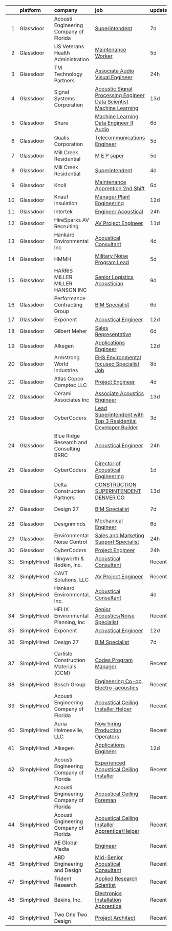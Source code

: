 

|    | platform    | company                                  | job                                                                                                                                                                                                                                                                                                                                                                                                                                                                                                                                                                                                                                                                                                                                                                                                                                                                                                                                                                                                                                                                                                                                                                                                                                                                                                                                                                                                                       | update_time   | location                  |
|---:|:------------|:-----------------------------------------|:--------------------------------------------------------------------------------------------------------------------------------------------------------------------------------------------------------------------------------------------------------------------------------------------------------------------------------------------------------------------------------------------------------------------------------------------------------------------------------------------------------------------------------------------------------------------------------------------------------------------------------------------------------------------------------------------------------------------------------------------------------------------------------------------------------------------------------------------------------------------------------------------------------------------------------------------------------------------------------------------------------------------------------------------------------------------------------------------------------------------------------------------------------------------------------------------------------------------------------------------------------------------------------------------------------------------------------------------------------------------------------------------------------------------------|:--------------|:--------------------------|
|  1 | Glassdoor   | Acousti Engineering Company of Florida   | [Superintendent](https://www.glassdoor.com/partner/jobListing.htm?pos=126&ao=1136043&s=58&guid=00000181d24f5c909306522a291c1867&src=GD_JOB_AD&t=SR&vt=w&ea=1&cs=1_26197ae9&cb=1657090825703&jobListingId=1007968500406&jrtk=3-0-1g794un5ii4m3801-1g794un69ia2h800-7193eb2972fdd9a9-)                                                                                                                                                                                                                                                                                                                                                                                                                                                                                                                                                                                                                                                                                                                                                                                                                                                                                                                                                                                                                                                                                                                                      | 7d            | Coral Gables, FL          |
|  2 | Glassdoor   | US Veterans Health Administration        | [Maintenance Worker](https://www.glassdoor.com/partner/jobListing.htm?pos=127&ao=1136043&s=58&guid=00000181d24f5c909306522a291c1867&src=GD_JOB_AD&t=SR&vt=w&cs=1_5bb499e1&cb=1657090825703&jobListingId=1007975236966&jrtk=3-0-1g794un5ii4m3801-1g794un69ia2h800-df3fb20bae266cec-)                                                                                                                                                                                                                                                                                                                                                                                                                                                                                                                                                                                                                                                                                                                                                                                                                                                                                                                                                                                                                                                                                                                                       | 5d            | Hines, IL                 |
|  3 | Glassdoor   | TM Technology Partners                   | [Associate  Audio Visual Engineer](https://www.glassdoor.com/partner/jobListing.htm?pos=117&ao=1136043&s=58&guid=00000181d24f5c909306522a291c1867&src=GD_JOB_AD&t=SR&vt=w&cs=1_2e1b9089&cb=1657090825702&jobListingId=1007985056122&jrtk=3-0-1g794un5ii4m3801-1g794un69ia2h800-ae2dfae912fb5acc-)                                                                                                                                                                                                                                                                                                                                                                                                                                                                                                                                                                                                                                                                                                                                                                                                                                                                                                                                                                                                                                                                                                                         | 24h           | Remote                    |
|  4 | Glassdoor   | Signal Systems Corporation               | [Acoustic Signal Processing Engineer   Data Scientist  Machine Learning](https://www.glassdoor.com/partner/jobListing.htm?pos=107&ao=1110586&s=58&guid=00000181d24f5c909306522a291c1867&src=GD_JOB_AD&t=SR&vt=w&ea=1&cs=1_16917ccf&cb=1657090825701&jobListingId=1007956838548&cpc=56632219D727AB75&jrtk=3-0-1g794un5ii4m3801-1g794un69ia2h800-96c0718053dcc8de--6NYlbfkN0A2NX-yk-5saWumjHCeW1U7wjRG-yaZl6appTnwIWK0f8rKwxSZ_KunMwK6fICiLI7qhyb3VAP4n1P5rpdvWk_RblNP3dRrd7v1Vt5Rd7f2v0TATNLpa-x9D-YfHHQZnzCxjYNM3HlWGZn4DUHSM-NU1Njd63DZ3dR8OOiRnctXV-JdZGNwclMjFVL0PJPke_c1boSLMIWCFA6Eu3ok8Svfd5CQHKqte0koTdN-oSHA7kkBtYoEpcYLUVhbOkY181lEnQ9ujMt0FZlyZnak3BPBx1uyduHidC8uxM24I1aHZneRpWdYbVWAag_pQ0WR4wPN0TE3fEwhC7ltZ9ACDdzHtjVDfyhBVLg3NK-57QZ8Z5hRCVdUpXRNgnzUcBY15Yp17S75oRF_HgVVW7FqKRl0BrNlnuIic0pmyEjc5hIVO9Mhk3LU3aOzZhCn5J0bpa_M4JAiujVDvpSZL74AnXazRzavYmcLQH-Ix2ATApOCUKJCOIF3hvm020jujnFch2krOhMuOhCGGNC22x7zrCL-NB0SrQZW4_fWPUiu8ePflHpWm4VsQRLMFszna1Qge4o%3D)                                                                                                                                                                                                                                                                                                                                                                                                                                           | 13d           | Washington, DC            |
|  5 | Glassdoor   | Shure                                    | [Machine Learning Data Engineer II  Audio ](https://www.glassdoor.com/partner/jobListing.htm?pos=124&ao=1136043&s=58&guid=00000181d24f5c909306522a291c1867&src=GD_JOB_AD&t=SR&vt=w&cs=1_8ca43911&cb=1657090825703&jobListingId=1007971074899&jrtk=3-0-1g794un5ii4m3801-1g794un69ia2h800-275af2a80abb2847-)                                                                                                                                                                                                                                                                                                                                                                                                                                                                                                                                                                                                                                                                                                                                                                                                                                                                                                                                                                                                                                                                                                                | 6d            | Niles, IL                 |
|  6 | Glassdoor   | Qualis Corporation                       | [Telecommunications Engineer](https://www.glassdoor.com/partner/jobListing.htm?pos=128&ao=1136043&s=58&guid=00000181d24f5c909306522a291c1867&src=GD_JOB_AD&t=SR&vt=w&cs=1_a4aa7a47&cb=1657090825703&jobListingId=1007975380332&jrtk=3-0-1g794un5ii4m3801-1g794un69ia2h800-d03c1f7c88b326ad-)                                                                                                                                                                                                                                                                                                                                                                                                                                                                                                                                                                                                                                                                                                                                                                                                                                                                                                                                                                                                                                                                                                                              | 5d            | Orlando, FL               |
|  7 | Glassdoor   | Mill Creek Residential                   | [M E P super](https://www.glassdoor.com/partner/jobListing.htm?pos=129&ao=1136043&s=58&guid=00000181d24f5c909306522a291c1867&src=GD_JOB_AD&t=SR&vt=w&cs=1_86e27d6c&cb=1657090825703&jobListingId=1007973740598&jrtk=3-0-1g794un5ii4m3801-1g794un69ia2h800-6ce45a48bad3da77-)                                                                                                                                                                                                                                                                                                                                                                                                                                                                                                                                                                                                                                                                                                                                                                                                                                                                                                                                                                                                                                                                                                                                              | 5d            | Nashville, TN             |
|  8 | Glassdoor   | Mill Creek Residential                   | [Superintendent](https://www.glassdoor.com/partner/jobListing.htm?pos=120&ao=1136043&s=58&guid=00000181d24f5c909306522a291c1867&src=GD_JOB_AD&t=SR&vt=w&cs=1_1b9751a4&cb=1657090825703&jobListingId=1007977524810&jrtk=3-0-1g794un5ii4m3801-1g794un69ia2h800-dd64791e0ce55f7c-)                                                                                                                                                                                                                                                                                                                                                                                                                                                                                                                                                                                                                                                                                                                                                                                                                                                                                                                                                                                                                                                                                                                                           | 4d            | Denver, CO                |
|  9 | Glassdoor   | Knoll                                    | [Maintenance Apprentice  2nd Shift ](https://www.glassdoor.com/partner/jobListing.htm?pos=106&ao=1110586&s=58&guid=00000181d24f5c909306522a291c1867&src=GD_JOB_AD&t=SR&vt=w&ea=1&cs=1_c2457ebc&cb=1657090825701&jobListingId=1007972065877&cpc=6BDFADFCA66887C5&jrtk=3-0-1g794un5ii4m3801-1g794un69ia2h800-e4ccc7ad7955e165--6NYlbfkN0Bs6Hrdpyvs2o5KmtMOE3ow_2qlp-VEg8AFa-3mMondyt9WiYGJDEittzCcqQ0pU4KGZ73bkcTdRVDQzBN4zrjTlGKLzjuU7KH5KlIzqtLXegzMlyDPvI6lnlQAwKYjZdO1F0NS_A-CAfpDCV-6GgYZGX1GTe1vhVap5jtakl-a3R1zhpFpdboDzcCJ6NciKojituc9QPgkqigDWthzzmPfOfkfCbPlBshzQr3nxbTJyQCM4gXon99FF6pLQXxRO3yvMB8EM-ghiuOwbrVATuHCpObHZpasZR-E-EumaG3s-UfcMWrkxBtkFnspvks0piyb06C7dEkeya5XTIlExzDHX4sC49Wmc05bvk-K4-RZY4xUIZ6IuUgjyS9LXGNcLAuSgHeVLi3a1XtYSDk3z1Uyap4H4ImQ8bX8d_gsNFDMwCg5pgeZjQsim2QoQp_zrFYmD2XLE2y5BXvsw7u_klQJhqgmX5NfW6EZAz_zYCH_c9qgznzevg8I4xy4fxYs0VIWg5qyk13mr0tLGhXer-wRCyVARQMui3po_4f8Rhq6GWqMHdaJIVWaF9mDutT4EDXj_5WOt7O4mnYnCZ-tGU3n-gcivIuVRtG_muHDoTVuBx_R73gdzSEepoqWLLO7CFrR_re1xDuzFUQSYL6iw5OsR6fJpzU0Du900IsoH7z3eaPVurFdX_c6vGaHJ1cnr0Ms0EM1HLsm7Lc39lrCB1ZzknGOT2VdppYSiRJj2q9rX0IsZSZWnxStfgasO4VxtgjlDFQix7fOriLapodDHOTmOw2ofXn55y81s6gsYEpHxyVoig4CRVBqARi_rytCUWYjwRt_pFQz7C366NCve7dXyUlNIT-I6xk%3D)                                                                                                                                                                               | 6d            | East Greenville, PA       |
| 10 | Glassdoor   | Knauf Insulation                         | [Manager  Plant Engineering](https://www.glassdoor.com/partner/jobListing.htm?pos=130&ao=1136043&s=58&guid=00000181d24f5c909306522a291c1867&src=GD_JOB_AD&t=SR&vt=w&cs=1_b94e4fcd&cb=1657090825703&jobListingId=1007960268511&jrtk=3-0-1g794un5ii4m3801-1g794un69ia2h800-67dffc903f5e91bc-)                                                                                                                                                                                                                                                                                                                                                                                                                                                                                                                                                                                                                                                                                                                                                                                                                                                                                                                                                                                                                                                                                                                               | 12d           | Shelbyville, IN           |
| 11 | Glassdoor   | Intertek                                 | [Engineer   Acoustical](https://www.glassdoor.com/partner/jobListing.htm?pos=118&ao=1136043&s=58&guid=00000181d24f5c909306522a291c1867&src=GD_JOB_AD&t=SR&vt=w&cs=1_9cd21524&cb=1657090825702&jobListingId=1007984744565&jrtk=3-0-1g794un5ii4m3801-1g794un69ia2h800-4913c993b58bbeb5-)                                                                                                                                                                                                                                                                                                                                                                                                                                                                                                                                                                                                                                                                                                                                                                                                                                                                                                                                                                                                                                                                                                                                    | 24h           | Cortland, NY              |
| 12 | Glassdoor   | HireSparks AV Recruiting                 | [AV Project Engineer](https://www.glassdoor.com/partner/jobListing.htm?pos=104&ao=1110586&s=58&guid=00000181d24f5c909306522a291c1867&src=GD_JOB_AD&t=SR&vt=w&ea=1&cs=1_d2d5ad7f&cb=1657090825700&jobListingId=1007962266768&cpc=8506CCAEAF70E016&jrtk=3-0-1g794un5ii4m3801-1g794un69ia2h800-c38b330c7379b01f--6NYlbfkN0CgISsLKYw0qJRFWluNVVgIYeD3xM8qesrjCvAKwjwwKRSQqxAUlElEhVVO1a0J4UlGxD8Cnwr2Y0SPI3mAV-t2GixByh379QQN0b9jQqSVd6i46kvUA2piEypn_JCVuREjNt2IQq3xk3FQQG_WCXFkd8URDUl8a_LtBk8daWpbehkhKVWtFqtadutjoilGl7k57vrpceMSWHD4JvjeeV6OQW0RwX_shT7nDSHMA3ejkJu_OeYiXiCkpt31SkMGPyRy2_idlTi17iFkGkeq9B0ZfbFkVzkj2wjpTgUiv6QjQfE0QDtu5-JN6NWjIcqIhb2MdLAbAN82Cv6tpB6XEPVLz02CpNa81pkbnqjSg54BY3CTvXQrfPB4eQR8R0JuWiEwa1pCjOA5Pr89y1TAqsYnhTFd88gtBGq6IVV2HKgFkBWua7f3w0aBewEe1vRRF7EsF6SP23gMe7mgECPuW19iS5Lb0cHBVE5lInjsf33XynTRII9mjCMrBq9rvD3VODREjA6E74k6ddMH-HzcVDRv)                                                                                                                                                                                                                                                                                                                                                                                                                                                                                                                                            | 11d           | Dallas, TX                |
| 13 | Glassdoor   | Hankard Environmental  Inc               | [Acoustical Consultant](https://www.glassdoor.com/partner/jobListing.htm?pos=101&ao=1110586&s=58&guid=00000181d24f5c909306522a291c1867&src=GD_JOB_AD&t=SR&vt=w&ea=1&cs=1_ce72ad2f&cb=1657090825700&jobListingId=1007976859515&cpc=958EC63752305F52&jrtk=3-0-1g794un5ii4m3801-1g794un69ia2h800-7d5c167e9000f7ce--6NYlbfkN0CKNvdBtBh9SnuMcnkEvhJOJZTsmZHyY3ybnWicrfIHv1nK5cibWSBUjlCGM96fZhnfwUUOMZTK8bsS0XcppGJbB4jFac76LiQwQNQXfHwlzAK-ypnYwr39VzvHz0G2jFu2yE5T1pNXUEAOGeKWC2hRLQUwhJ6OhX6KWGyvqmK1pb_zozCrmYr5eke1idQQf7ES0V25xUHlcu1Piw5vPIXYkxrD-K8vPNRY_tqT9VzBOUAlZi-7mzGlofAQKEw1tuj9oYMBDD_T0U9csxjgCf08N6Ua7RYvTRakwQAts6KM6dEQw9X-k8mT5ClVeT-jhC67fgtBGtgekMV-Pl4zu1bxiOMqer_DpClGZVkO-z-izkLpGh_IVRB4EmFwNtek1nKOXXrEndh19mkCNk56_AmjebNjoGRwcEJXlnU28SKeDN9Klk12jaqodsKxic4MreI3kDUh0HputgtkT4n23VFtP7xQg4OY2nWWLWYgNKUArXs41keXg0y7x2r7Uxpb4tJOO0tzc2MwIw%3D%3D)                                                                                                                                                                                                                                                                                                                                                                                                                                                                                                                                              | 4d            | Verona, WI                |
| 14 | Glassdoor   | HMMH                                     | [Military Noise Program Lead](https://www.glassdoor.com/partner/jobListing.htm?pos=125&ao=1136043&s=58&guid=00000181d24f5c909306522a291c1867&src=GD_JOB_AD&t=SR&vt=w&ea=1&cs=1_3ea0ebc2&cb=1657090825703&jobListingId=1007973814593&jrtk=3-0-1g794un5ii4m3801-1g794un69ia2h800-142d64cf3e4345ca-)                                                                                                                                                                                                                                                                                                                                                                                                                                                                                                                                                                                                                                                                                                                                                                                                                                                                                                                                                                                                                                                                                                                         | 5d            | Remote                    |
| 15 | Glassdoor   | HARRIS MILLER MILLER   HANSON INC        | [Senior Logistics Acoustician](https://www.glassdoor.com/partner/jobListing.htm?pos=122&ao=1136043&s=58&guid=00000181d24f5c909306522a291c1867&src=GD_JOB_AD&t=SR&vt=w&ea=1&cs=1_9f1a9b46&cb=1657090825703&jobListingId=1007963874733&jrtk=3-0-1g794un5ii4m3801-1g794un69ia2h800-348364d37f809eec-)                                                                                                                                                                                                                                                                                                                                                                                                                                                                                                                                                                                                                                                                                                                                                                                                                                                                                                                                                                                                                                                                                                                        | 9d            | Remote                    |
| 16 | Glassdoor   | Performance Contracting Group            | [BIM Specialist](https://www.glassdoor.com/partner/jobListing.htm?pos=121&ao=1136043&s=58&guid=00000181d24f5c909306522a291c1867&src=GD_JOB_AD&t=SR&vt=w&cs=1_4289689f&cb=1657090825703&jobListingId=1007970922901&jrtk=3-0-1g794un5ii4m3801-1g794un69ia2h800-11d2ed4c20610b7e-)                                                                                                                                                                                                                                                                                                                                                                                                                                                                                                                                                                                                                                                                                                                                                                                                                                                                                                                                                                                                                                                                                                                                           | 6d            | Las Vegas, NV             |
| 17 | Glassdoor   | Exponent                                 | [Acoustical Engineer](https://www.glassdoor.com/partner/jobListing.htm?pos=116&ao=1136043&s=58&guid=00000181d24f5c909306522a291c1867&src=GD_JOB_AD&t=SR&vt=w&cs=1_76e183d7&cb=1657090825702&jobListingId=1007959333021&jrtk=3-0-1g794un5ii4m3801-1g794un69ia2h800-79f8fbb655aa20ad-)                                                                                                                                                                                                                                                                                                                                                                                                                                                                                                                                                                                                                                                                                                                                                                                                                                                                                                                                                                                                                                                                                                                                      | 12d           | Denver, CO                |
| 18 | Glassdoor   | Gilbert Meher                            | [Sales Representative](https://www.glassdoor.com/partner/jobListing.htm?pos=111&ao=1110586&s=58&guid=00000181d24f5c909306522a291c1867&src=GD_JOB_AD&t=SR&vt=w&ea=1&cs=1_ae17a478&cb=1657090825702&jobListingId=1007970537108&cpc=B101C867B3EF2D75&jrtk=3-0-1g794un5ii4m3801-1g794un69ia2h800-772440d2c54f61a3--6NYlbfkN0C0GMAYrEKLV1f4Lf6iWs7__9tpvsDfkxVs7L1fZkrKai0Fi368WBWRhx8YFDb8P41FiPqUVXZ__Fbk6_udPyzozqZkpmF2tfhHbnfOe-wTiuuCnddc2vbbEmd83dxPVIoVgunVL51IjEAVsM4E5svCdlmhz32sDT8x_j8pLtGDDC9RJ_YCIALn5j-ii_B-19ViHJrm4Jqjav_v1Y2XmwPGyuGWBCAL4WsKCNYMrZalsFCw56bnXhJq5KFDgFs-M37dcNsPAxPdrMWTfYs-31hSZ-HOsHIjY2pU1IX_PJEI02yTcnlGdT1YqC4WrlPhnRmEWF54__QKtyzlm84LZce4t9TfVB7wuIwRQ_wHwEuS5jjxyF56ChUVzbK3AFi0oHHszom1brvfuY5wqhfj8vBZjOldQB2bnIVlrM4Ardwl7c7pMKKfMz90Y6gThNfmyVvulsqMkW11dK8PEwCBb3Ob33ugvmgkgudLQ1Zv9Cgz9svQoG9WutCDZA1BSTL9nzeYr-s-CfAUzA%3D%3D)                                                                                                                                                                                                                                                                                                                                                                                                                                                                                                                                               | 6d            | Remote                    |
| 19 | Glassdoor   | Alkegen                                  | [Applications Engineer](https://www.glassdoor.com/partner/jobListing.htm?pos=103&ao=1110586&s=58&guid=00000181d24f5c909306522a291c1867&src=GD_JOB_AD&t=SR&vt=w&ea=1&cs=1_1c7ad260&cb=1657090825700&jobListingId=1007960039145&cpc=A2E4EE1299827998&jrtk=3-0-1g794un5ii4m3801-1g794un69ia2h800-ba0c046a2eaeb05e--6NYlbfkN0B3BvtTcPnMq-4KLNXQbkQGDUByaoZK34BI_ncm4DXY2HzIMS1ItVnTp7rtsKxKMAYyYQTHJpmgab2bpSljwURjcsxVUxxN5TgoOLsUL5Xq_GNFbd5YXXxQefxRkJMSNVUH2Ybhuk7JcBCEez1gMxi9tv1_9pcbU0kexrBnOShq-M023FcGh2vI0Kz4Fo95iH-cEZ-1VGEnXLKKoV_3N7wYE1TwDxqzQvr6gFW22G2GG9JiQqOEmpV1TzkhnYm1rDpDIdRUgLlKFHKQuumUypui8O6wiZIHl8MaGsGrIBuIHvFaG_BIcr7YIlkH7ppmg9xdNYXtO9tL1TrAnxA7KTXtvOF7E6Gxa8V3hwkNwX66CmJjL9IVA0LyVpe94b6Y6mXST8THQMHbqKuSdlxqrhyZcVn5mpR37crm1gRkIPv2O6tk5UwdeHltq2oC6Pv2SO8F6_af02WSKtZCgxOqzOh6ZgDzfFqYG5jXXYN3JESj6AHw9riYJKA29I6Y8Q5rWYCU-vU1btXrBA%3D%3D)                                                                                                                                                                                                                                                                                                                                                                                                                                                                                                                                              | 12d           | Howell, MI                |
| 20 | Glassdoor   | Armstrong World Industries               | [EHS  Environmental focused  Specialist Job](https://www.glassdoor.com/partner/jobListing.htm?pos=113&ao=1110586&s=58&guid=00000181d24f5c909306522a291c1867&src=GD_JOB_AD&t=SR&vt=w&cs=1_25904b57&cb=1657090825701&jobListingId=1007966663353&cpc=1120CD366D53BFD9&jrtk=3-0-1g794un5ii4m3801-1g794un69ia2h800-4b8373cc6985e077--6NYlbfkN0DAm8vvJJD9Y3Etb11EBkS-MujQulL42x3uS2fFnoqOvAdIC64HSWNxkyOxXDVyoGuavCyANiTZwGKy4rSkFuoCzNQk7y79NRcXV3IAEnIgZe8svg9hBRLTsEKLOLGhwIsgOizkRqN2SVbPXTUyqOGvrUVwu-bzRtuYDQX_pdAhP6S3PeaaJ_o_qkv3k0hidg0wnmbHGk9A6KSc0vOHutoEgOGh66gywkptUUvbhnpK5YdKhUo_IOXj8i9IATu88uySVl17EKFYW8IwrTtdh_Pa5AF43lIPn_t0bepQWF4ziKGwN57dMrmwstJEVuYtRo8T2usZarNxdXq_cLIVNZph2z182TsjqKx2yRdXwMHfNTrkNffa_hSBgyUcSAv4jirtOQtdEt159lIwAT9KEGIinjrUKmR4Kml_oAHWQ2heJa6scm9t_JyQiWTVujI99VcIhVErTur-owK4MQ71Nx36BXiODOtiqWXUlM5V3KGKOH12wYLp29U4fPyB31twqA8zIBpkajO2hzhcGY9KxnyMP5GiNjae4McY78SaZcWbMJXuc1g4l8mFs43cZzlq4S9IO58DsY4-KwPbaabkzN7J5JlJLeXLDz8%3D)                                                                                                                                                                                                                                                                                                                                                                                                                                            | 8d            | Gray, GA                  |
| 21 | Glassdoor   | Atlas Copco Comptec LLC                  | [Project Engineer](https://www.glassdoor.com/partner/jobListing.htm?pos=108&ao=1110586&s=58&guid=00000181d24f5c909306522a291c1867&src=GD_JOB_AD&t=SR&vt=w&cs=1_ac8e3fed&cb=1657090825701&jobListingId=1007977184250&cpc=74FD5BE86273CE52&jrtk=3-0-1g794un5ii4m3801-1g794un69ia2h800-500ebe1762873c3e--6NYlbfkN0AoGSSea4EbNwuUak34nd3j6q4Lw-hnedVURdGF1ylHUR0la5zOCQg91aJoTiA9luy7G632ZHx03om3tAQkyiAShU78CgjZEaoWXnu7jix1NOu-9-ppJy4n-uAXSWQp8qnP5gPNI72wYy88UjEG3V1qYZ-fWOiIoZr8iuAVFjloYO7Xgp9cI3-Cp455eYhSYDKORebLJH5KiZqh0kX2aSo0kuheWs-ekIdAlfshXB8nHSqRV-wzu2xRfzvpmSTKsqipIKZ8sr9awayqkOe35CaOQlX0whLbZyJvCR0QPxnEH5GAngnaY1pmMGLb8xcr3DIt-A6ATFNG-jclC8luq0RzBVtYASbm6AOJ6qIjm-3bMFcz3ZOCmR5H7h4kRk5-CDB94qGSIPM5nao5AFO38Pd_f4d_HVnx7DNpWYPJKG03k1x6Fi6z_90zDnuMBUdHAHKBTpA4JL_HO9WXMNjYHB_O3v074ha5ZvUiSETs1U_D6kdtEiEaM727ln92-uUkJtXoHRurWZvAt1bL0wxofTGppbMUjXK3jhjOkACDwNFDMNf2es-ih0cjsJubnk4JKypRzDXcPwkkek7NoS9eNlML1mM6sYM_SgiBSemOMRJa35CY54BG11iR7-p_ShvcfiLadmRNONIEecfk8McBjmqTi9NmvxJU670%3D)                                                                                                                                                                                                                                                                                                                                                                                                      | 4d            | Voorheesville, NY         |
| 22 | Glassdoor   | Cerami   Associates Inc                  | [Associate  Acoustics Engineer](https://www.glassdoor.com/partner/jobListing.htm?pos=123&ao=1136043&s=58&guid=00000181d24f5c909306522a291c1867&src=GD_JOB_AD&t=SR&vt=w&ea=1&cs=1_54a2d5e2&cb=1657090825703&jobListingId=1007957013624&jrtk=3-0-1g794un5ii4m3801-1g794un69ia2h800-d38de64c525973b1-)                                                                                                                                                                                                                                                                                                                                                                                                                                                                                                                                                                                                                                                                                                                                                                                                                                                                                                                                                                                                                                                                                                                       | 13d           | New York, NY              |
| 23 | Glassdoor   | CyberCoders                              | [Lead Superintendent with Top 3 Residential Developer Builder](https://www.glassdoor.com/partner/jobListing.htm?pos=114&ao=1110586&s=58&guid=00000181d24f5c909306522a291c1867&src=GD_JOB_AD&t=SR&vt=w&ea=1&cs=1_4645dbbf&cb=1657090825702&jobListingId=1007978842991&cpc=A65DF3A704A48F9B&jrtk=3-0-1g794un5ii4m3801-1g794un69ia2h800-b8d860f7aaa8387b--6NYlbfkN0CpFJQzrgRR8WqXWK1qKKEqALWJw739KlKqr2H-MSI4eoBlI4EFrmor2FYZMP3muM3fEvdw3ywREnJ8X2Pp5DCzBqajtUk7NEDJgJraIZBlIe1yXP5sT_xoG09V-PImSulvTd0S4cLr732r6Y-dn0gGBMqFKkTVVHo__-y3RMxu-Oo2wwXEo9HhFFt_et1kYAt6g0AAXR92d5KUlTMzXBIhSldn8p-4EsIvDdjSUGRLdl2RpoCt10Z2d_Jc7GL4ZkOzEQd1Ln3u1_-sFN2UykU9uCc6LLy6jLB9CzfXUxGaYPkqSfBZ83EX3yMfiVC5F4-6jdoWbzV8jShFz_8l7zYKKNRLvSLWedm7I62YV_hr-kv2jl9ic607YpNpTsuugNMAM8rUBWrAYJ04n6k1KD7FZoD0H1P-K9G5ODZhwGD-ZsTe9MvnneOEVCi1Ann7M0-quN07qqZMdmCHiatiVt55hT-ES560VSK43zY9LuFpGVh3THczDWn3aVIi0K20l9C08kNRIfaiCBt8Kmn1Zfa-EsIH2-Wd_X3vuqwZrR9Ec_h0YM5jf-EYOUY28iHJ-K6LD80SX00D2Da2TqQFgUVdVcjSX4UetsTiKIfQ9zAOJcnu46s1fPdW2HBRPqa6Bou3epqdizkYA4wn_ZJ4LXgRHcAlXYzOKmt4ByqJGfBQmt3EHq36bOASu-IWb1yoQqEcuofS5nbn6mA7dFYgmV_zxISH50NVvrr-B3oVc6029eb-XCOiMM82yD8mlZOvYd3yVpfMBM4VGZAjsU7sp6hsa9q-Y5OvUrDBm14Nd9vwnkM4oPiOJauxKMvqkj_OUXe5zWabMlCR-xqwRJSqUWSWHSlUmO5ZAM64bAw2gFaWs91mcG2DxTF7xEpdF1BLm-rCWqDdE3v5xcGLtnXmAckXySCKU0HgzrJc5kVrmnGl8nDn-BQVedBz8KtG3y4YZU9xQQNFOQxW2tkNSOqyx50imvccQ0U_jsJvba4NcW-Xww%3D%3D)       | 3d            | Portland, OR              |
| 24 | Glassdoor   | Blue Ridge Research and Consulting  BRRC | [Acoustical Engineer](https://www.glassdoor.com/partner/jobListing.htm?pos=119&ao=1136043&s=58&guid=00000181d24f5c909306522a291c1867&src=GD_JOB_AD&t=SR&vt=w&cs=1_369348ac&cb=1657090825702&jobListingId=1007984071482&jrtk=3-0-1g794un5ii4m3801-1g794un69ia2h800-4d80aee091fc2695-)                                                                                                                                                                                                                                                                                                                                                                                                                                                                                                                                                                                                                                                                                                                                                                                                                                                                                                                                                                                                                                                                                                                                      | 24h           | Asheville, NC             |
| 25 | Glassdoor   | CyberCoders                              | [Director of Acoustical Engineering](https://www.glassdoor.com/partner/jobListing.htm?pos=109&ao=1110586&s=58&guid=00000181d24f5c909306522a291c1867&src=GD_JOB_AD&t=SR&vt=w&ea=1&cs=1_e9e21302&cb=1657090825701&jobListingId=1007982605289&cpc=47CFDC01B3F81FAC&jrtk=3-0-1g794un5ii4m3801-1g794un69ia2h800-80133e51437a989a--6NYlbfkN0CpFJQzrgRR8WqXWK1qKKEqALWJw739KlKqr2H-MSI4eoBlI4EFrmor2FYZMP3muM16rRhWfLOvl5ENjIXfHDI0d6ONAEmbpFYPVQGcQ2pemRtIo909CR9HtrWDd2KD8gOAyNnGUBlWNphIHWrKjefR1eqWvRj2JLWjelWIvvpDPFvG7WbIfp6Wwwlg6deMTmAHbWLDsO3UjBfq_rLxeg1FhFIdcLLjm1nPkJSK2qElkSvS6LftVCXNNVqPEjIy0dnMro88SDtxmLPHxe1mLzyNg1fXUKxyjvfOMUJRT00wtJ_eAqrTOPhi9TsQuLHVvXi3s1AFIvQxLUa6Wl9ONjW7bK3AptPCXJCeSqVPbM3uMeSlcacOoUBkpZl1gvKdu1cEOD7ou3siDBmXD8P4ViqvVUaY_RY1u0-LCEVR1kE69VWRVxvN7kba18gcO6DJpLwmSj3am7ElPQ_hCQ_4tyczISlO_Ewq13FIn7FSa68hayzT9c4h222UtxOBNRNMQrGPsI2wCKM7anKwTgjylf_hlUOCGxxlkSMg3MYxE2UCuTW3y-Clv6fV60n7y9IOVipAMk7DE62mDJqqEycMpw9nUwVXTZnNlaSXuJOIK0Gs2h9_dR0Ek3YX1rJZdPuTuoX8vJNLdv6E1anTnGLf1nEEMV6ZU0114M-9AprX4EUPE7KMiGysGmY49IqPe603GU5ITI2KrvDp5WvxNnuVtZjGaq7QxnqrzZ2fJ_5SFmzysVdDnfXVzaGoJ4wIdblDXrqn6P3rl9asNTp_gl3W3LqPA2GrMRYv-bBokSEwn74MUtzx4Hbq__iAKCek1mfCwr45eZ9yH2acnK3ocddFxwVRuRQMG2wi7HJnmnNfIiL1kiI17Z8TC3LrOEAEtc8hsyfqdLV2-iEN9XTmFfwXnR4TbfvVocw64TQZrbkDLwbmnAaLjzS6bgn3Fo25k2-N2BWqQHVW0U51irHCb3IJJBU7wPwtpb--Unl9yrbQr9OypNy82Dtpkufp7bqkTK5KGntnDK6h7f3bQQ%3D%3D) | 1d            | Austin, TX                |
| 26 | Glassdoor   | Delta Construction Partners              | [CONSTRUCTION SUPERINTENDENT   DENVER  CO](https://www.glassdoor.com/partner/jobListing.htm?pos=112&ao=1110586&s=58&guid=00000181d24f5c909306522a291c1867&src=GD_JOB_AD&t=SR&vt=w&ea=1&cs=1_f8b8e7e2&cb=1657090825702&jobListingId=1007956911282&cpc=25F7D4ABB6558D0F&jrtk=3-0-1g794un5ii4m3801-1g794un69ia2h800-903b15f88aa66c73--6NYlbfkN0Cj-0AWFk8YIAzjPUqSAORsb3FxrUXsbyXR4lOB2TLv2tyYKygTso0NBI3XodKDDUmGlZdu-kdxsVVforq47A2PkfD3sF3fdXtHsbhOusrj_kM51WjMKCU6SOf8kvfrX7SEMk7CpDx3PILo_LDk35i3dU2ZKjtRvTScuYcqi6DSia0zWKJUOFFk3idMmdEEkjweiGvH9s-eOsm6E3mqp3X3aXPXy_3_8kZBHhlTCqBMhod-GSFXK4x5kOh9RhEwu_LLUc7GICBFmHjgdctvt_dQxqG3QeOuMMEKj0HE_Z-wFnzQT0W8lGu0w-boxb0kcwa8YE6mp3k9EYeNj-do1hwQq2zXKvJvXvLDx7Dl9mVDJb2HDVHKg4iZs8FymMX8TzDcdEsaaYWZLzJz6PyGEucHuntYgDoxLvr3-aEOfPPZn5yjbdnJKeV09F076NUJYre02gayTE92ppomi5QfzMFoulbFo5txYNKoPcQ3d-1MLts1UIx_xWOXd6lnSAdJz3GfJwvEyc-CHDAfI2ClcFtdcBekASJceGVj_9EJJ8IDbPWJoZzlAPRrfe0zca-iChEwOwG3acnG3PNLT_1i7g2a39bGEzx7Gc4XjiSlfCKaQw%3D%3D)                                                                                                                                                                                                                                                                                                                                                                                                                           | 13d           | Denver, CO                |
| 27 | Glassdoor   | Design 27                                | [BIM Specialist](https://www.glassdoor.com/partner/jobListing.htm?pos=102&ao=1110586&s=58&guid=00000181d24f5c909306522a291c1867&src=GD_JOB_AD&t=SR&vt=w&ea=1&cs=1_3013900e&cb=1657090825700&jobListingId=1007969616278&cpc=9E2D42C2BE7EF0C8&jrtk=3-0-1g794un5ii4m3801-1g794un69ia2h800-bb384e5a803867f4--6NYlbfkN0AZdIuP4NPWig_aPKyAkjMTZqaOmelRvYdJiZXCUPZp4wqkut1lSSOcIj3_CWBZZ74K4WGQRCxKcBPTZwo9PBRIM9fMqRkBQFDJgi7rYbcy7v9leqxI-8tBrDw0loHZ7kfDheHKbxVKz2-k2S_Ee_K6OJuhOGrpC9Cfhqnwp5Zab6U6SsAg_7-DLcdgpArzEWQ7XOs-rkPX6ZPDv8ditGegVBG8K9C63LGPBWTNFbB0h-Z8V2L-mNEsbHG8sFtw3-1m7bvVvJT6fff6TRQBKB93RGOCjIZV7NIdwQbQJv5bkmoSLsgAQ3ZgQpksqc0uq79SBrBYuoEtEB4pQajvy4UhA-QP724ujCgORteyAA4sP3iKof7ERAHaVPmb-YayZ9PIBRvETflUzGMT1wZXjI60Ee42geT5SzO2YNnZlgnyhjQZqgUh8uSpPPgNFKCp-l6ID5apjkpMgUYxKb3NKH2qCeJTu8wMGIqfcbIEeOo0_j87DuKPrJURxYcGSnBsqsI%3D)                                                                                                                                                                                                                                                                                                                                                                                                                                                                                                                                                                   | 7d            | Indianapolis, IN          |
| 28 | Glassdoor   | Designminds                              | [Mechanical Engineer](https://www.glassdoor.com/partner/jobListing.htm?pos=105&ao=1110586&s=58&guid=00000181d24f5c909306522a291c1867&src=GD_JOB_AD&t=SR&vt=w&ea=1&cs=1_38aa8f09&cb=1657090825700&jobListingId=1007970865802&cpc=39BF0EDDD7C951CC&jrtk=3-0-1g794un5ii4m3801-1g794un69ia2h800-ca2e861455280048--6NYlbfkN0AgtJyK_mEgm6Ks_13l5EY6Ww8M__6-LUAHFTnOAsRmGzvjb9BzxYsGSQCKtO9_2sqr5Wqyp2OGzttCe3KLMjk3IVdk6Y4SIVsJW7foqfkkS3NR0sEPzZc829Z0BjJiKwzwWB92fMYmjpzgsO4UidovUU_zu3MkUb1lFZLa3h0FcZgK5-zvj1S6mWjZcH0_lXw9i7WxRe6yq4T078lKGdTrfUtspyWKeT1c940e8J7BcZI_-bsm6Ld8N7Qn-e6PxiyR7BHODRPA3_XbjDHDHceP_m16riKTYjdN06eAx1hcckQ-4VadEqSTv_TCCYQw_ExmnanoXC3VBgRBXAlrV_M6HSEO4AWhHHoHVRxcBGgHHjLLH48rf3pXAVIM1utXId2sb1gk1XDhdNpsajBRrR54XU74pHg7u1mfnhpBm9_sgLUmSznF1LIdvlOAMpDsUN_t9VG8H3ZIA-Ua19QgZTy1qFjdvnrX_cpBkVkK3aWd7YN1eiqNpYvc04LcabE7GoaqGyEaLbIpoQ%3D%3D)                                                                                                                                                                                                                                                                                                                                                                                                                                                                                                                                                | 6d            | Mesa, AZ                  |
| 29 | Glassdoor   | Environmental Noise Control              | [Sales and Marketing Support Specialist](https://www.glassdoor.com/partner/jobListing.htm?pos=110&ao=1110586&s=58&guid=00000181d24f5c909306522a291c1867&src=GD_JOB_AD&t=SR&vt=w&ea=1&cs=1_d7c66232&cb=1657090825702&jobListingId=1007985424526&cpc=14D5209370AEC984&jrtk=3-0-1g794un5ii4m3801-1g794un69ia2h800-82fc0bf076cff797--6NYlbfkN0A1Hx1H8Z_ZGf51L8iwGP-htVtHzPykBAmnYM3BEYS-Bt4FD57loI5xMzsfvvkT8x5VW-oXRyJcwdXkt9HRJqx4drtQEeW0N51_km-Vh0ieelR7_EutiBXWtCbh6uFSzAIC9ETki8MBGMhom9RPZUQjBp58bidfNIBObTuvvrPUw0kDWkGuQkllvp1yWCQVhi17aOXZFS9KxjXFbKdEdvq3VZG2krGodeqIZj_KhWtEsCdWAXhVKBacmNsMMCt8QUyXcwcQqWyVOyiIidGs-5j5SW3PDtxbDt8R99mR6kakpJhtnaFUg_e8acZ3llk6iPujEhV_rw7RMKYXDHcDcfkmJN9P81qu6MJQSNjME7AddD3DPWiXgcoxup3hYXdbh1WIQoJ9PT43tsGaX3YPbhnjjMVTAAcXumAV7WvbMO-eJcl-BrzaWPNIwWPHOCnlz47QRXxPJw3QBtTcbTTNNcIUwoURLokk4QNQ3cFfOn7IwFKooWJgJKtb__vsNgNRxBFVPH0UO2EbRA%3D%3D)                                                                                                                                                                                                                                                                                                                                                                                                                                                                                                                             | 24h           | Longmont, CO              |
| 30 | Glassdoor   | CyberCoders                              | [Project Engineer](https://www.glassdoor.com/partner/jobListing.htm?pos=115&ao=1110586&s=58&guid=00000181d24f5c909306522a291c1867&src=GD_JOB_AD&t=SR&vt=w&ea=1&cs=1_f5209874&cb=1657090825702&jobListingId=1007985384425&cpc=654405A9B1E0A9F5&jrtk=3-0-1g794un5ii4m3801-1g794un69ia2h800-c2891b9aa10c3570--6NYlbfkN0CpFJQzrgRR8WqXWK1qKKEqALWJw739KlKqr2H-MSI4eoBlI4EFrmor2FYZMP3muM3nsBG02Gh-cYJyCgURbA1hg3pOTXSQbrxkC9jn1kkLp941UIWeTjIysUbdfDTKYG3Kw1KxBlaQbCPBkZDDG3yeGbIoIxDqe06btnt8x3qiQUo0a29dC2V3aSVnlLC2Bz3dSXA3LCD255LxXERB3Wbs-mbRp7fDPZhxzfz9rLf1oFvd-jDn4zls_K4U2psSM-06G7_XYKxV5WMs9walYMq-PfDBpDDXTb5Dtqe_gxrGe96VRDO9YDWUTdcqxB8Xcmh8YoV_WB8_uj6oAPReuDrOpxWwQHbM16crskBRnMVA-xEn9ZIBko4_z6pAUfPjeh9AarX0H4jWuG21z4N_wNze26IxlXO6apAkuw2dY_ubfNvi85zhGZUqeMYtk43yJfdr66ezsESqsM9KKGd8GVBdhLcC5M-KGrmm5JJl52fsIhNj_sf48I4m4mmgkmb0qibjfKKs893UQK_uhdrchZkyY2tfaNmd5bFuBvyzZre8Iesfb5Xv7aUe4il0zZthsRJS1LIUztGqLS5JkR3zuh1c83lekmytMKlovDsiPzpzSBeSuxh4MU-Q4V4RWxxLJIQMRR9tnGvYQXjplArczuesdfZtqpBtMDagRfvicSKLmLAtCYncXaeDt2Im3leRCrWsHQsfketiT6pcrjqpj4zZNvObAo4lkgRda4Mu3xAmqc_grn3aTEjUzI7lnJoTx06wo1WkEQimSjOOYjqYIuxwBD1NtSSE1Q9tz_iCEfG8YkqRwgTGlg264-vHcJ9BxezQLcwZ9cghb6GhTacRtMo-ukGhMxqPoaKy6PKVI8BZvLFpFfZxxNiRBx2PB-Ns-fQ4GwApECHjMc9wvRRfVqgWU0mHZfyrL4onzUjHvVkPQ9ypEc0VQDqGinZZM_VYc2cfGP2nzH57qTj5o4o1_lEPyq72DDmpAw_RtbxypowhZg%3D%3D)                                                   | 24h           | Eugene, OR                |
| 31 | SimplyHired | Illingworth & Rodkin, Inc.               | [Acoustical Consultant](https://www.simplyhired.com/job/xMgnFSUoqeoDSjvDGPUEYK5N7dV5nqKL_Ki-WPSXKVp8bbMmngnVTQ?q=acoustical+engineering)                                                                                                                                                                                                                                                                                                                                                                                                                                                                                                                                                                                                                                                                                                                                                                                                                                                                                                                                                                                                                                                                                                                                                                                                                                                                                  | Recently      | Cotati, CA                |
| 32 | SimplyHired | CAVT Solutions, LLC                      | [AV Project Engineer](https://www.simplyhired.com/job/QyWO_lH0zp6hiPORvJqW7dv6dQq72igDnDnDg_0tKpIYvAC65Ytwmg?q=acoustical+engineering)                                                                                                                                                                                                                                                                                                                                                                                                                                                                                                                                                                                                                                                                                                                                                                                                                                                                                                                                                                                                                                                                                                                                                                                                                                                                                    | Recently      | North Andover, MA         |
| 33 | SimplyHired | Hankard Environmental, Inc.              | [Acoustical Consultant](https://www.simplyhired.com/job/0x2MSF7wPkoxfd4cYNuwz6KoT4MCNz-dRnhPt3b4HO8vxUrNHUqgPw?q=acoustical+engineering)                                                                                                                                                                                                                                                                                                                                                                                                                                                                                                                                                                                                                                                                                                                                                                                                                                                                                                                                                                                                                                                                                                                                                                                                                                                                                  | 4d            | Verona, WI                |
| 34 | SimplyHired | HELIX Environmental Planning, Inc        | [Senior Acoustics/Noise Specialist](https://www.simplyhired.com/job/3iN0lIL81Hfjnoj7ByQtYv-Zcs4DaPk6hWbJTndrswPRtKbD1234YA?q=acoustical+engineering)                                                                                                                                                                                                                                                                                                                                                                                                                                                                                                                                                                                                                                                                                                                                                                                                                                                                                                                                                                                                                                                                                                                                                                                                                                                                      | Recently      | San Diego, CA             |
| 35 | SimplyHired | Exponent                                 | [Acoustical Engineer](https://www.simplyhired.com/job/nMy82zE1F-azJoMBlwlsWpvjOaLhPcZvJxPU7KQIycRYMIdhZk4m3w?q=acoustical+engineering)                                                                                                                                                                                                                                                                                                                                                                                                                                                                                                                                                                                                                                                                                                                                                                                                                                                                                                                                                                                                                                                                                                                                                                                                                                                                                    | 12d           | Denver, CO                |
| 36 | SimplyHired | Design 27                                | [BIM Specialist](https://www.simplyhired.com/job/DJYCr1I4BIRPnxHdVU6pRKVrnSmBaxFWmsYygOKajS9xlQIJpFDZ3g?q=acoustical+engineering)                                                                                                                                                                                                                                                                                                                                                                                                                                                                                                                                                                                                                                                                                                                                                                                                                                                                                                                                                                                                                                                                                                                                                                                                                                                                                         | 7d            | Indianapolis, IN          |
| 37 | SimplyHired | Carlisle Construction Materials (CCM)    | [Codes Program Manager](https://www.simplyhired.com/job/15enivdnBZvVM_wlZwsdTcbBxaEdNbLy67EIpomqPCUb52DxezvbHw?q=acoustical+engineering)                                                                                                                                                                                                                                                                                                                                                                                                                                                                                                                                                                                                                                                                                                                                                                                                                                                                                                                                                                                                                                                                                                                                                                                                                                                                                  | Recently      | Carlisle, PA              |
| 38 | SimplyHired | Bosch Group                              | [Engineering Co-op, Electro-acoustics](https://www.simplyhired.com/job/2F0zz3YDvN10ejAHZH17thHJEqX_cmPMBqUX6WdiaHncRC63ZiRMJg?q=acoustical+engineering)                                                                                                                                                                                                                                                                                                                                                                                                                                                                                                                                                                                                                                                                                                                                                                                                                                                                                                                                                                                                                                                                                                                                                                                                                                                                   | Recently      | Burnsville, MN            |
| 39 | SimplyHired | Acousti Engineering Company of Florida   | [Acoustical Ceiling Installer Helper](https://www.simplyhired.com/job/X2XP3SXdmAt9hjvgQhM_K3ugG0MumxtSTQYyfjHO3gVRFXdVzNm2DQ?q=acoustical+engineering)                                                                                                                                                                                                                                                                                                                                                                                                                                                                                                                                                                                                                                                                                                                                                                                                                                                                                                                                                                                                                                                                                                                                                                                                                                                                    | Recently      | Garner, NC +4 locations   |
| 40 | SimplyHired | Auria Holmesville, LLC                   | [Now hiring Production Operators](https://www.simplyhired.com/job/rm_mRC2I9bz8ea5-bUND2lYkIatsz62st8JcOJegkfvaBeYMshoYxQ?q=acoustical+engineering)                                                                                                                                                                                                                                                                                                                                                                                                                                                                                                                                                                                                                                                                                                                                                                                                                                                                                                                                                                                                                                                                                                                                                                                                                                                                        | Recently      | Holmesville, OH           |
| 41 | SimplyHired | Alkegen                                  | [Applications Engineer](https://www.simplyhired.com/job/DOMsBRSGS7YDleYuhrbdCSlrsOZMgtwxgRnm7PAZTRBJcy6hPxgUmw?q=acoustical+engineering)                                                                                                                                                                                                                                                                                                                                                                                                                                                                                                                                                                                                                                                                                                                                                                                                                                                                                                                                                                                                                                                                                                                                                                                                                                                                                  | 12d           | Howell, MI                |
| 42 | SimplyHired | Acousti Engineering Company of Florida   | [Experienced Acoustical Ceiling Installer](https://www.simplyhired.com/job/xhYYzLxeymdDpORsu-0SL8kEqQf9WZve2TgBn1OfuBuvZRnzPC8Wnw?q=acoustical+engineering)                                                                                                                                                                                                                                                                                                                                                                                                                                                                                                                                                                                                                                                                                                                                                                                                                                                                                                                                                                                                                                                                                                                                                                                                                                                               | Recently      | Richmond, VA +7 locations |
| 43 | SimplyHired | Acousti Engineering Company of Florida   | [Acoustical Ceiling Foreman](https://www.simplyhired.com/job/g8NFeQxWPFb6iD3zS6zqqZTwPQcYD5XvwzaTuN2CVzyYfPAzyYcCqQ?q=acoustical+engineering)                                                                                                                                                                                                                                                                                                                                                                                                                                                                                                                                                                                                                                                                                                                                                                                                                                                                                                                                                                                                                                                                                                                                                                                                                                                                             | Recently      | Tampa, FL +3 locations    |
| 44 | SimplyHired | Acousti Engineering Company of Florida   | [Acoustical Ceiling Installer Apprentice/Helper](https://www.simplyhired.com/job/DgX4ksdWI8iOVl99FEu9vWiXEr4rmVhWDZU0zrOWCE9gnqKRahlX1w?q=acoustical+engineering)                                                                                                                                                                                                                                                                                                                                                                                                                                                                                                                                                                                                                                                                                                                                                                                                                                                                                                                                                                                                                                                                                                                                                                                                                                                         | Recently      | Alachua, FL +4 locations  |
| 45 | SimplyHired | AE Global Media                          | [Engineer](https://www.simplyhired.com/job/uXTiuZaUOUC3A-Cm9xz-zwkZX0-usz6k-wJkIJ5RQEmDdrYZ2FPq-A?q=acoustical+engineering)                                                                                                                                                                                                                                                                                                                                                                                                                                                                                                                                                                                                                                                                                                                                                                                                                                                                                                                                                                                                                                                                                                                                                                                                                                                                                               | Recently      | Charlotte, NC             |
| 46 | SimplyHired | ABD Engineering and Design               | [Mid-Senior Acoustical Consultant](https://www.simplyhired.com/job/idRyd87SPhcY0l4e1fq-X99cNHTSBzJ08tSmbWz61PtPdL117lzFmA?q=acoustical+engineering)                                                                                                                                                                                                                                                                                                                                                                                                                                                                                                                                                                                                                                                                                                                                                                                                                                                                                                                                                                                                                                                                                                                                                                                                                                                                       | Recently      | Grand Rapids, MI          |
| 47 | SimplyHired | Trident Research                         | [Applied Research Scientist](https://www.simplyhired.com/job/SW9xI3k8FR8U0Eg78Cf9sEzGEQydsNCGVeUsTuZ9_Pj5nT1ctsglmA?q=acoustical+engineering)                                                                                                                                                                                                                                                                                                                                                                                                                                                                                                                                                                                                                                                                                                                                                                                                                                                                                                                                                                                                                                                                                                                                                                                                                                                                             | Recently      | Austin, TX                |
| 48 | SimplyHired | Bekins, Inc.                             | [Electronics Installation Apprentice](https://www.simplyhired.com/job/9Vol3qX0YVBZp3irLDFxCQ0QqVueIGYLWW0aaGiuXB0IxspplDPLag?q=acoustical+engineering)                                                                                                                                                                                                                                                                                                                                                                                                                                                                                                                                                                                                                                                                                                                                                                                                                                                                                                                                                                                                                                                                                                                                                                                                                                                                    | Recently      | Coopersville, MI          |
| 49 | SimplyHired | Two One Two Design                       | [Project Architect](https://www.simplyhired.com/job/4thFo_rYa3eLIf0prraXtI3UvpiXm2cTnvzqhhJjY3v2wF1-aRuCXQ?q=acoustical+engineering)                                                                                                                                                                                                                                                                                                                                                                                                                                                                                                                                                                                                                                                                                                                                                                                                                                                                                                                                                                                                                                                                                                                                                                                                                                                                                      | Recently      | New York, NY              |